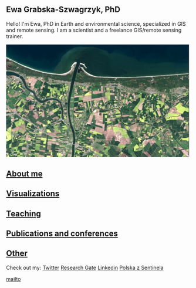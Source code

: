 ## Ewa Grabska-Szwagrzyk, PhD

Hello! I'm Ewa, PhD in Earth and environmental science, specialized in GIS and remote sensing. 
I am a scientist and a freelance GIS/remote sensing trainer.

![Image](96042985_762047990997283_8521755688437809152_n.jpg)


## [About me](https://egrabska.github.io/about_me/)
## [Visualizations](https://egrabska.github.io/visualizations/)
## [Teaching](https://egrabska.github.io/teaching/)
## [Publications and conferences](https://egrabska.github.io/publications/)
## [Other](https://egrabska.github.io/others/)


Check out my:
[Twitter](https://twitter.com/egrabska) 
[Research Gate](https://www.researchgate.net/profile/Ewa-Grabska-Szwagrzyk)
[Linkedin](https://www.linkedin.com/in/ewa-grabska-szwagrzyk-731b30100/)
[Polska z Sentinela](https://www.facebook.com/polskazsentinela)

[mailto](mailto:aweaksbarg@gmail.com)
